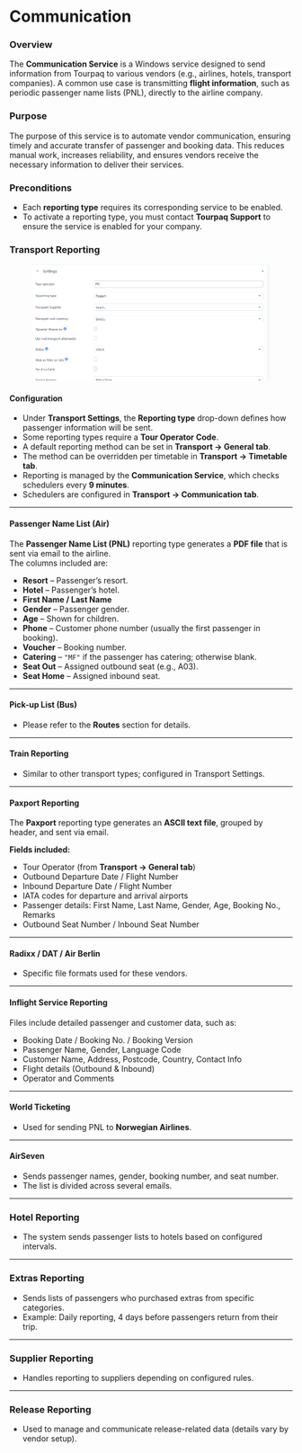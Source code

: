 # Communication

### Overview

The **Communication Service** is a Windows service designed to send information from Tourpaq to various vendors (e.g., airlines, hotels, transport companies). A common use case is transmitting **flight information**, such as periodic passenger name lists (PNL), directly to the airline company.

### Purpose

The purpose of this service is to automate vendor communication, ensuring timely and accurate transfer of passenger and booking data. This reduces manual work, increases reliability, and ensures vendors receive the necessary information to deliver their services.

### Preconditions

* Each **reporting type** requires its corresponding service to be enabled.
* To activate a reporting type, you must contact **Tourpaq Support** to ensure the service is enabled for your company.

### **Transport Reporting**

<figure><img src="../../.gitbook/assets/image (3) (1) (1) (1) (1) (1) (1) (1) (1) (1) (1) (1) (1) (1) (1) (1) (1) (1) (1) (1) (1) (1) (1) (1) (1) (1) (1) (1) (1) (1) (1) (1) (1) (1) (1) (1) (1).png" alt=""><figcaption></figcaption></figure>

#### Configuration

* Under **Transport Settings**, the **Reporting type** drop-down defines how passenger information will be sent.
* Some reporting types require a **Tour Operator Code**.
* A default reporting method can be set in **Transport → General tab**.
* The method can be overridden per timetable in **Transport → Timetable tab**.
* Reporting is managed by the **Communication Service**, which checks schedulers every **9 minutes**.
* Schedulers are configured in **Transport → Communication tab**.

***

#### Passenger Name List (Air)

The **Passenger Name List (PNL)** reporting type generates a **PDF file** that is sent via email to the airline.\
The columns included are:

* **Resort** – Passenger’s resort.
* **Hotel** – Passenger’s hotel.
* **First Name / Last Name**
* **Gender** – Passenger gender.
* **Age** – Shown for children.
* **Phone** – Customer phone number (usually the first passenger in booking).
* **Voucher** – Booking number.
* **Catering** – `"MF"` if the passenger has catering; otherwise blank.
* **Seat Out** – Assigned outbound seat (e.g., A03).
* **Seat Home** – Assigned inbound seat.

***

#### Pick-up List (Bus)

* Please refer to the **Routes** section for details.

***

#### Train Reporting

* Similar to other transport types; configured in Transport Settings.

***

#### Paxport Reporting

The **Paxport** reporting type generates an **ASCII text file**, grouped by header, and sent via email.

**Fields included:**

* Tour Operator (from **Transport → General tab**)
* Outbound Departure Date / Flight Number
* Inbound Departure Date / Flight Number
* IATA codes for departure and arrival airports
* Passenger details: First Name, Last Name, Gender, Age, Booking No., Remarks
* Outbound Seat Number / Inbound Seat Number

***

#### Radixx / DAT / Air Berlin

* Specific file formats used for these vendors.

***

#### Inflight Service Reporting

Files include detailed passenger and customer data, such as:

* Booking Date / Booking No. / Booking Version
* Passenger Name, Gender, Language Code
* Customer Name, Address, Postcode, Country, Contact Info
* Flight details (Outbound & Inbound)
* Operator and Comments

***

#### World Ticketing

* Used for sending PNL to **Norwegian Airlines**.

***

#### AirSeven

* Sends passenger names, gender, booking number, and seat number.
* The list is divided across several emails.

***

### Hotel Reporting

* The system sends passenger lists to hotels based on configured intervals.

***

### Extras Reporting

* Sends lists of passengers who purchased extras from specific categories.
* Example: Daily reporting, 4 days before passengers return from their trip.

***

### Supplier Reporting

* Handles reporting to suppliers depending on configured rules.

***

### Release Reporting

* Used to manage and communicate release-related data (details vary by vendor setup).
